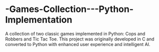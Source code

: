 # -Games-Collection---Python-Implementation
A collection of two classic games implemented in Python: Cops and Robbers and Tic Tac Toe. This project was originally developed in C and converted to Python with enhanced user experience and intelligent AI.
